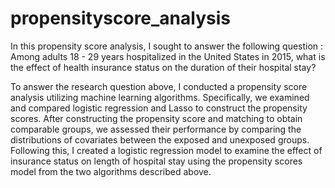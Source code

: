 # propensityscore_analysis

In this propensity score analysis, I sought to answer the following question : 
Among adults 18 - 29 years hospitalized in the United States in 2015, what is the effect of health insurance status on the duration of their hospital stay?

To answer the research question above, I conducted a propensity score analysis utilizing machine learning algorithms. Specifically, we examined and compared logistic regression and Lasso to construct the propensity scores. After constructing the propensity score and matching to obtain comparable groups, we assessed their performance by comparing the distributions of covariates between the exposed and unexposed groups. Following this, I created a logistic regression model to examine the effect of insurance status on length of hospital stay using the propensity scores model from the two algorithms described above.
